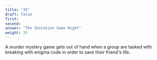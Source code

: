```yaml
---
title: "35"
draft: false
first: 
second:
answer: "The Imitation Game Night"
weight: 35
---
```

A murder mystery game gets out of hand when a group are tasked with breaking with enigma code in order to save their friend's life.
